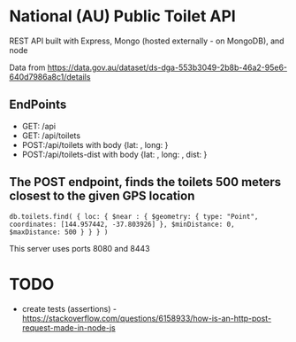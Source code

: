 # National (AU) Public Toilet API

REST API built with Express, Mongo (hosted externally - on MongoDB), and node

Data from https://data.gov.au/dataset/ds-dga-553b3049-2b8b-46a2-95e6-640d7986a8c1/details

## EndPoints

- GET: /api
- GET: /api/toilets
- POST:/api/toilets with body {lat: <number>, long: <number>}
- POST:/api/toilets-dist with body {lat: <number>, long: <number>, dist: <number>}

## The POST endpoint, finds the toilets 500 meters closest to the given GPS location

`db.toilets.find( { loc: { $near : { $geometry: { type: "Point", coordinates: [144.957442, -37.803926] }, $minDistance: 0, $maxDistance: 500 } } } )`

This server uses ports 8080 and 8443

# TODO

- create tests (assertions) - https://stackoverflow.com/questions/6158933/how-is-an-http-post-request-made-in-node-js
